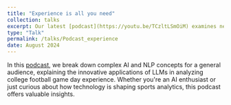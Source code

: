 ```yaml
---
title: "Experience is all you need"
collection: talks
excerpt: Our latest [podcast](https://youtu.be/TCzltLSmOiM) examines new research published in Sport Management Review that uses advanced AI language models to analyze fan sentiment in college football stadium reviews, revealing valuable insights for venue management and operations.
type: "Talk"
permalink: /talks/Podcast_experience
date: August 2024
---
```


In this [podcast](https://youtu.be/TCzltLSmOiM), we break down complex AI and NLP concepts for a general audience, explaining the innovative applications of LLMs in analyzing college football game day experience. Whether you're an AI enthusiast or just curious about how technology is shaping sports analytics, this podcast offers valuable insights.
